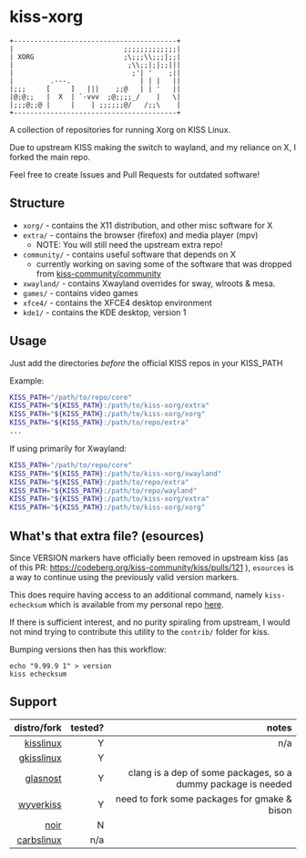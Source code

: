 # kiss-xorg

```ascii
+----------------------------------------+
|                           ;;;;;;;;;;;;;|
| XORG                      ;\;;;\\;;;|;;|
|                            ;\\;;|;|;;|||
|                             ;'| '    ;||
|         .---.                 | | |   ||
|;;;     [     ]   |||    ;;@   | | '   ||
|@;@;;   |  X  | `-vvv  ;@;;;;_/    |   \|
|;;;@;;@ |     |    | ;;;;;;@/   /;;\    |
+----------------------------------------+
```

A collection of repositories for running Xorg on KISS Linux.

Due to upstream KISS making the switch to wayland, and
my reliance on X, I forked the main repo.

Feel free to create Issues and Pull Requests for outdated software!

## Structure

* `xorg/`  - contains the X11 distribution, and other misc software for X
* `extra/` - contains the browser (firefox) and media player (mpv)
	* NOTE: You will still need the upstream extra repo!
* `community/` - contains useful software that depends on X
	* currently working on saving some of the software that was dropped from [kiss-community/community](https://github.com/kiss-community/community)
* `xwayland/` - contains Xwayland overrides for sway, wlroots & mesa.
* `games/` - contains video games
* `xfce4/` - contains the XFCE4 desktop environment
* `kde1/` - contains the KDE desktop, version 1


## Usage

Just add the directories *before* the official KISS repos in your KISS_PATH

Example:

```sh
KISS_PATH="/path/to/repo/core"
KISS_PATH="${KISS_PATH}:/path/to/kiss-xorg/extra"
KISS_PATH="${KISS_PATH}:/path/to/kiss-xorg/xorg"
KISS_PATH="${KISS_PATH}:/path/to/repo/extra"
...
```

If using primarily for Xwayland:
```sh
KISS_PATH="/path/to/repo/core"
KISS_PATH="${KISS_PATH}:/path/to/kiss-xorg/xwayland"
KISS_PATH="${KISS_PATH}:/path/to/repo/extra"
KISS_PATH="${KISS_PATH}:/path/to/repo/wayland"
KISS_PATH="${KISS_PATH}:/path/to/kiss-xorg/extra"
KISS_PATH="${KISS_PATH}:/path/to/kiss-xorg/xorg"
```

## What's that extra file? (esources)

Since VERSION markers have officially been removed in upstream kiss (as of
this PR: https://codeberg.org/kiss-community/kiss/pulls/121 ), `esources` is
a way to continue using the previously valid version markers.

This does require having access to an additional command, namely
`kiss-echecksum` which is available from my personal repo
[here](https://raw.githubusercontent.com/ehawkvu/kiss-personal/master/bin/kiss-echecksum).

If there is sufficient interest, and no purity spiraling from upstream, I would
not mind trying to contribute this utility to the `contrib/` folder for kiss.

Bumping versions then has this workflow:

```shell
echo "9.99.9 1" > version
kiss echecksum
```

## Support

distro/fork | tested? | notes
-----------:|--------:|-----:
[kisslinux](https://kisslinux.org) | Y | n/a
[gkisslinux](https://github.com/kiss-community/grepo) | Y |
[glasnost](https://glasnost.org) | Y | clang is a dep of some packages, so a dummy package is needed
[wyverkiss](https://github.com/wyvertux) | Y | need to fork some packages for gmake & bison
[noir](https://github.com/noirlinux/main) | N |
[carbslinux](https://carbslinux.org/) | n/a |
